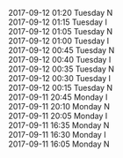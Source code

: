 2017-09-12 01:20 Tuesday  N  
2017-09-12 01:15 Tuesday  I  
2017-09-12 01:05 Tuesday  N  
2017-09-12 01:00 Tuesday  I  
2017-09-12 00:45 Tuesday  N  
2017-09-12 00:40 Tuesday  I  
2017-09-12 00:35 Tuesday  N  
2017-09-12 00:30 Tuesday  I  
2017-09-12 00:15 Tuesday  N  
2017-09-11 20:45 Monday  I  
2017-09-11 20:10 Monday  N  
2017-09-11 20:05 Monday  I  
2017-09-11 16:35 Monday  N  
2017-09-11 16:30 Monday  I  
2017-09-11 16:05 Monday  N  
